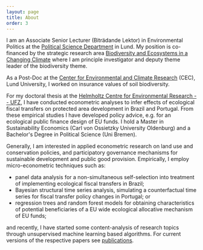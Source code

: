 ```yaml
---
layout: page
title: About
order: 3
---
```


I am an Associate Senior Lecturer (Biträdande Lektor) in Environmental Politics at the [Political Science Department](https://www.svet.lu.se/en/start-department-of-political-science) in Lund. My position is co-financed by the strategic research area [Biodiversity and Ecosystems in a Changing Climate](https://www.becc.lu.se/) where I am principle investigator and deputy theme leader of the biodiversity theme.

As a Post-Doc at the [Center for Environmental and Climate Research](https://www.cec.lu.se/) (CEC), Lund University, I worked on insurance values of soil biodiversity.

For my doctoral thesis at the [Helmholtz Centre for Environmental Research -- UFZ](https://www.ufz.de/index.php?en=34253), I have conducted econometric analyses to infer effects of ecological fiscal transfers on protected area development in Brazil and Portugal. From these empirical studies I have developed policy advice, e.g. for an ecological public finance design of EU funds. I hold a Master in Sustainability Economics (Carl von Ossietzky University Oldenburg) and a Bachelor's Degree in Political Science (Uni Bremen).

<!-- The theoretical foundation for these analyses is the principle of fiscal equivalence by Mancur Olson ([1969](https://www.jstor.org/stable/1823700)). It states that those jurisdictions who benefit from a policy should also bear the corresponding costs of provision. It is thus based on ideas of economic efficiency but outcomes can also be analyzed in terms of equity (cf. [Ostrom, 2011, p. 16](https://onlinelibrary.wiley.com/doi/10.1111/j.1541-0072.2010.00394.x/full)). Depending on the characteristics of the good in question, the degree of optimal<sup>[1](#myfootnote1)</sup> (and / or equitable) decentralization of legislative competencies may vary (cf. [Tiebout, 1956; ](https://www.jstor.org/stable/1826343)[Qian and Weingast, 1997; ](https://www.jstor.org/stable/2138464)[Faguet, 2014](https://www.sciencedirect.com/science/article/pii/S0305750X13000089)). Structure-wise, such overlapping competencies regarding (natural) resource usage are often organized within polycentric, multiorder governance systems ([Eusepi and Wagner, 2010; ](https://www.degruyter.com/abstract/j/rle.2010.6.3/rle.2010.6.3.1534/rle.2010.6.3.1534.xml)[Ostrom, 2010](https://www.jstor.org/stable/27871226)). In this context I am analyzing effects of fiscal transfer and competency changes. -->

Generally, I am interested in applied econometric research on land use and conservation policies, and participatory governance mechanisms for sustainable development and public good provision. Empirically, I employ micro-econometric techniques such as:

  - panel data analysis for a non-simultaneous self-selection into treatment of implementing ecological fiscal transfers in Brazil;
  - Bayesian structural time series analysis, simulating a counterfactual time series for fiscal transfer policy changes in Portugal; or
  - regression trees and random forest models for obtaining characteristics of potential beneficiaries of a EU wide ecological allocative mechanism of EU funds;

and recently, I have started some content-analysis of research topics through unsupervised machine learning based algorithms. For current versions of the respective papers see <a href="https://nils.droste.io/01_publications/">publications</a>.

<!-- Generally, I am interested in how econometric methods can be used in order to assess effects of both existing and proposed policy changes. -->

<!-- Currently, I am extending the original topic of my PhD in terms of field work regarding the decentral and participatory organization of public finances and conservation competencies in Ecuador. -->

<!-- ### ---------
<small><a name="myfootnote1"><sup>1</sup></a>: Regarding optimal pricing for environmental protection, see the seminal piece of Baumol and Oates ([1971](https://www.jstor.org/stable/3439132)) which basically provides the idea that optimality in the face of uncertainty may remain an ideal and setting political standards may be a way to go.</small> -->
